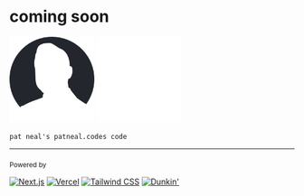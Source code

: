 # coming soon

<img src="public/assets//me-silhouette-black.png#gh-light-mode-only" alt="pat neal" width="150px">
<img src="public/assets//me-silhouette.png#gh-dark-mode-only" alt="pat neal" width="150px">

`pat neal's patneal.codes code`

---
<sub>Powered by</sub>

[<img src="https://nextjs.org/favicon.ico" alt="Next.js" width="30px">](https://nextjs.org/)
[<img src="https://assets.vercel.com/image/upload/front/favicon/vercel/favicon.ico" alt="Vercel" width="30px">](https://vercel.com)
[<img src="https://tailwindcss.com/favicons/favicon.ico" alt="Tailwind CSS" width="30px">](https://tailwindcss.com)
[<img src="https://www.dunkindonuts.com/etc/designs/dd/images/favicon/favicon-dnknreward.png" alt="Dunkin'" width="30px">](https://www.dunkindonuts.com/en)
